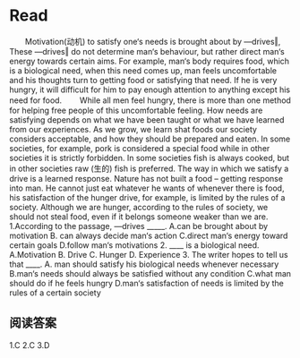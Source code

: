 # Read

　　Motivation(动机) to satisfy one‘s needs is brought about by ―drives‖, These ―drives‖ do not determine man‘s behaviour, but rather direct man‘s energy towards certain aims. For example, man‘s body requires food, which is a biological need, when this need comes up, man feels uncomfortable and his thoughts turn to getting food or satisfying that need. If he is very hungry, it will difficult for him to pay enough attention to anything except his need for food.
　　While all men feel hungry, there is more than one method for helping free people of this uncomfortable feeling. How needs are satisfying depends on what we have been taught or what we have learned from our experiences. As we grow, we learn shat foods our society considers acceptable, and how they should be prepared and eaten. In some societies, for example, pork is considered a special food while in other societies it is strictly forbidden. In some societies fish is always cooked, but in other societies raw (生的) fish is preferred. The way in which we satisfy a drive is a learned response. Nature has not built a food – getting response into man. He cannot just eat whatever he wants of whenever there is food, his satisfaction of the hunger drive, for example, is limited by the rules of a society. Although we are hunger, according to the rules of society, we should not steal food, even if it belongs someone weaker than we are.
1.According to the passage, ―drives _____.
A.can be brought about by motivation 
B. can always decide man‘s action
C.direct man‘s energy toward certain goals 
D.follow man‘s motivations
2. ____ is a biological need.
A.Motivation 
B. Drive 
C. Hunger 
D. Experience
3. The writer hopes to tell us that ____.
A. man should satisfy his biological needs whenever necessary
B.man‘s needs should always be satisfied without any condition
C.what man should do if he feels hungry
D.man‘s satisfaction of needs is limited by the rules of a certain society
## 阅读答案
1.C
2.C
3.D
